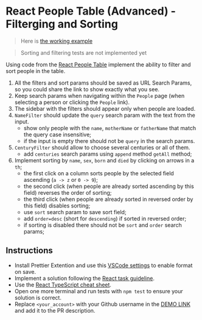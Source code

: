 # React People Table (Advanced) - Filterging and Sorting

> Here is [the working example](https://mate-academy.github.io/react_people-table-advanced/)

> Sorting and filtering tests are not implemented yet

Using code from the [React People Table](https://github.com/mate-academy/react_people-table-basics#react-people-table)
implement the ability to filter and sort people in the table.

1. All the filters and sort params should be saved as URL Search Params, so you could share the link to show exactly what you see.
1. Keep search params when navigating within the `People` page (when selecting a person or clicking the `People` link).
1. The sidebar with the filters should appear only when people are loaded.
1. `NameFilter` should update the `query` search param with the text from the input.
   - show only people with the `name`, `motherName` or `fatherName` that match the query case insensitive;
   - if the input is empty there should not be `query` in the search params.
1. `CenturyFilter` should allow to choose several centuries or all of them.
   - add `centuries` search params using `append` method `getAll` method;
1. Implement sorting by `name`, `sex`, `born` and `died` by clicking on arrows in a `th`;
   - the first click on a column sorts people by the selected field ascending (`a -> z` or `0 -> 9`);
   - the second click (when people are already sorted ascending by this field) reverses the order of sorting;
   - the third click (when people are already sorted in reversed order by this field) disables sorting;
   - use `sort` search param to save sort field;
   - add `order=desc` (short for `descending`) if sorted in reversed order;
   - if sorting is disabled there should not be `sort` and `order` search params;

## Instructions

- Install Prettier Extention and use this [VSCode settings](https://mate-academy.github.io/fe-program/tools/vscode/settings.json) to enable format on save.
- Implement a solution following the [React task guideline](https://github.com/mate-academy/react_task-guideline#react-tasks-guideline).
- Use the [React TypeScript cheat sheet](https://mate-academy.github.io/fe-program/js/extra/react-typescript).
- Open one more terminal and run tests with `npm test` to ensure your solution is correct.
- Replace `<your_account>` with your Github username in the [DEMO LINK](https://prutasveta.github.io/react_people-table-advanced/) and add it to the PR description.

